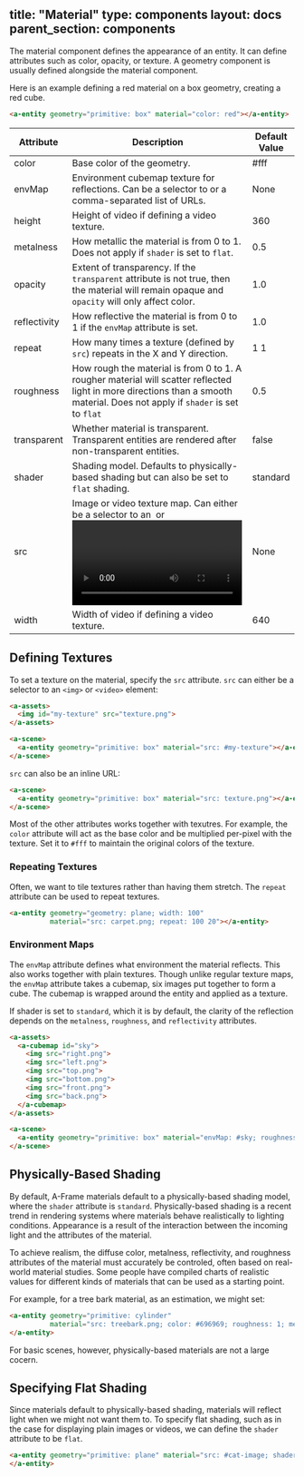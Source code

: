 title: "Material"
type: components
layout: docs
parent_section: components
---

The material component defines the appearance of an entity. It can define
attributes such as color, opacity, or texture. A geometry component is usually
defined alongside the material component.

Here is an example defining a red material on a box geometry, creating a red
cube.

```html
<a-entity geometry="primitive: box" material="color: red"></a-entity>
```

| Attribute    | Description                                                                                                                                    | Default Value |
|--------------|------------------------------------------------------------------------------------------------------------------------------------------------|---------------|
| color        | Base color of the geometry.                                                                                                                    | #fff          |
| envMap       | Environment cubemap texture for reflections. Can be a selector to <a-cubemap> or a comma-separated list of URLs.                               | None          |
| height       | Height of video if defining a video texture.                                                                                                   | 360           |
| metalness    | How metallic the material is from 0 to 1. Does not apply if `shader` is set to `flat`.                                                         | 0.5           |
| opacity      | Extent of transparency. If the `transparent` attribute is not true, then the material will remain opaque and `opacity` will only affect color. | 1.0           |
| reflectivity | How reflective the material is from 0 to 1 if the `envMap` attribute is set.                                                                   | 1.0           |
| repeat       | How many times a texture (defined by `src`) repeats in the X and Y direction.                                                                  | 1 1           |
| roughness    | How rough the material is from 0 to 1. A rougher material will scatter reflected light in more directions than a smooth material. Does not apply if `shader` is set to `flat` | 0.5 |
| transparent  | Whether material is transparent. Transparent entities are rendered after non-transparent entities.                                             | false         |
| shader       | Shading model. Defaults to physically-based shading but can also be set to `flat` shading.                                                     | standard      |
| src          | Image or video texture map. Can either be a selector to an <img> or <video>, or an inline URL.                                                 | None          |
| width        | Width of video if defining a video texture.                                                                                                    | 640           |

## Defining Textures

To set a texture on the material, specify the `src` attribute. `src` can either
be a selector to an ```<img>``` or ```<video>``` element:

```html
<a-assets>
  <img id="my-texture" src="texture.png">
</a-assets>

<a-scene>
  <a-entity geometry="primitive: box" material="src: #my-texture"></a-entity>
</a-scene>
```

`src` can also be an inline URL:

```html
<a-scene>
  <a-entity geometry="primitive: box" material="src: texture.png"></a-entity>
</a-scene>
```

Most of the other attributes works together with texutres. For example, the
`color` attribute will act as the base color and be multiplied per-pixel with
the texture. Set it to `#fff` to maintain the original colors of the texture.

### Repeating Textures

Often, we want to tile textures rather than having them stretch. The `repeat`
attribute can be used to repeat textures.

```html
<a-entity geometry="geometry: plane; width: 100"
          material="src: carpet.png; repeat: 100 20"></a-entity>
```

### Environment Maps

The `envMap` attribute defines what environment the material reflects. This
also works together with plain textures. Though unlike regular texture maps,
the `envMap` attribute takes a cubemap, six images put together to form a cube.
The cubemap is wrapped around the entity and applied as a texture.

If shader is set to `standard`, which it is by default, the clarity of the reflection
depends on the `metalness`, `roughness`, and `reflectivity` attributes.

```html
<a-assets>
  <a-cubemap id="sky">
    <img src="right.png">
    <img src="left.png">
    <img src="top.png">
    <img src="bottom.png">
    <img src="front.png">
    <img src="back.png">
  </a-cubemap>
</a-assets>

<a-scene>
  <a-entity geometry="primitive: box" material="envMap: #sky; roughness: 0"></a-entity>
</a-scene>
```

## Physically-Based Shading

By default, A-Frame materials default to a physically-based shading model,
where the `shader` attribute is `standard`. Physically-based shading is a
recent trend in rendering systems where materials behave realistically to
lighting conditions. Appearance is a result of the interaction between the
incoming light and the attributes of the material.

To achieve realism, the diffuse color, metalness, reflectivity, and roughness
attributes of the material must accurately be controled, often based on
real-world material studies. Some people have compiled charts of realistic
values for different kinds of materials that can be used as a starting point.

For example, for a tree bark material, as an estimation, we might set:

```html
<a-entity geometry="primitive: cylinder"
          material="src: treebark.png; color: #696969; roughness: 1; metalness: 0">
</a-entity>
```

For basic scenes, however, physically-based materials are not a large cocern.

## Specifying Flat Shading

Since materials default to physically-based shading, materials will reflect
light when we might not want them to. To specify flat shading, such as in the
case for displaying plain images or videos, we can define the `shader` attribute
to be `flat`.

```html
<a-entity geometry="primitive: plane" material="src: #cat-image; shader: flat">
</a-entity>
```
